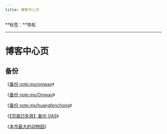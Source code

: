 ```yaml
---
title: 博客中心页
---
```


**标签：**导航

---

# 博客中心页

## 备份

《[备份 note.ms/oniway](./note.ms-oniway)》

《[备份 note.ms/Oniway](./note.ms-_Oniway)》

《[备份 note.ms/huangfenchong](./note.ms-huangfenchong)》

《[【页面已失效】备份 OAS](./oimao-answers)》

《[本市最大的动物园](./the-biggest-zoo-in-the-city)》
